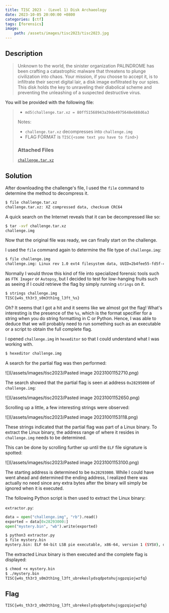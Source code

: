 ```yaml
---
title: TISC 2023 - (Level 1) Disk Archaeology
date: 2023-10-05 20:00:00 +0800
categories: [ctf]
tags: [forensics]
image:
    path: /assets/images/tisc2023/tisc2023.jpg
---
```

## Description

> Unknown to the world, the sinister organization PALINDROME has been crafting a catastrophic malware that threatens to plunge civilization into chaos. Your mission, if you choose to accept it, is to infiltrate their secret digital lair, a disk image exfiltrated by our spies. This disk holds the key to unraveling their diabolical scheme and preventing the unleashing of a suspected destructive virus. 
>
  You will be provided with the following file:  
> - `md5(challenge.tar.xz = 80ff51568943a39de4975648e688d6a3`  
>
>Notes:  
> - `challenge.tar.xz` decompresses into `challenge.img`
> - FLAG FORMAT is `TISC{<some text you have to find>}`
>
> ### Attached Files
> [`challenge.tar.xz`](https://api.tisc.csit-events.sg/file?id=clmdixhae2mx10886l94sz8p6&name=challenge.tar.xz)

## Solution

After downloading the challenge's file, I used the `file` command to determine the method to decompress it.

```bash
$ file challenge.tar.xz
challenge.tar.xz: XZ compressed data, checksum CRC64
```

A quick search on the Internet reveals that it can be decompressed like so:

```bash
$ tar -xvf challenge.tar.xz
challenge.img
```

Now that the original file was ready, we can finally start on the challenge. 

I used the `file` command again to determine the file type of `challenge.img`:

```bash
$ file challenge.img   
challenge.img: Linux rev 1.0 ext4 filesystem data, UUID=2b4fee55-fd5f-483c-a85f-856944731f0f (extents) (64bit) (large files) (huge files)
```

Normally I would throw this kind of file into specialized forensic tools such as `FTK Imager` or `Autopsy`, but I decided to test for low-hanging fruits such as seeing if I could retrieve the flag by simply running `strings` on it.

```bash
$ strings challenge.img
TISC{w4s_th3r3_s0m3th1ng_l3ft_%s}
```

Oh? It seems that I got a hit and it seems like we almost got the flag! What's interesting is the presence of the `%s`, which is the format specifier for a string when you do string formatting in C or Python. Hence, I was able to deduce that we will probably need to run something such as an executable or a script to obtain the full complete flag.

I opened `challenge.img` in `hexeditor` so that I could understand what I was working with.

```bash
$ hexeditor challenge.img
```

A search for the partial flag was then performed:

![](/assets/images/tisc2023/Pasted image 20231001152710.png)

The search showed that the partial flag is seen at address `0x28295000` of `challenge.img`:

![](/assets/images/tisc2023/Pasted image 20231001152650.png)

Scrolling up a little, a few interesting strings were observed:

![](/assets/images/tisc2023/Pasted image 20231001153118.png)

These strings indicated that the partial flag was part of a Linux binary. To extract the Linux binary, the address range of where it resides in `challenge.img` needs to be determined.

This can be done by scrolling further up until the `ELF` file signature is spotted:

![](/assets/images/tisc2023/Pasted image 20231001153100.png)

The starting address is determined to be `0x28293000`. While I could have went ahead and determined the ending address, I realized there was actually no need since any extra bytes after the binary will simply be ignored when it is executed. 

The following Python script is then used to extract the Linux binary:

`extractor.py`:
```python
data = open("challenge.img", "rb").read()
exported = data[0x28293000:]
open("mystery.bin", "wb").write(exported)
```

```bash
$ python3 extractor.py
$ file mystery.bin
mystery.bin: ELF 64-bit LSB pie executable, x86-64, version 1 (SYSV), dynamically linked, interpreter /lib/ld-musl-x86_64.so.1, with debug_info, not stripped
```

The extracted Linux binary is then executed and the complete flag is displayed:

```bash
$ chmod +x mystery.bin
$ ./mystery.bin
TISC{w4s_th3r3_s0m3th1ng_l3ft_ubrekeslydsqdpotohujsgpzqiojwzfq}
```

## Flag

`TISC{w4s_th3r3_s0m3th1ng_l3ft_ubrekeslydsqdpotohujsgpzqiojwzfq}`
